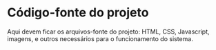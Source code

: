 # Código-fonte do projeto


Aqui devem ficar os arquivos-fonte do projeto: HTML, CSS, Javascript, imagens, e outros necessários para o 
funcionamento do sistema.
